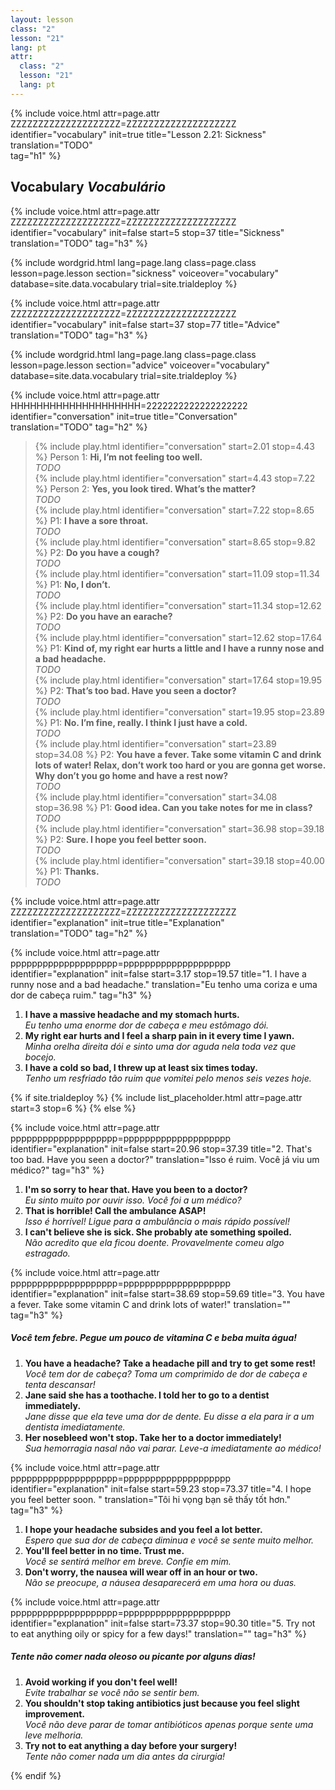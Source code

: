 ```yaml
---
layout: lesson
class: "2"
lesson: "21"
lang: pt
attr:
  class: "2"
  lesson: "21"
  lang: pt
---
```



{%  include voice.html attr=page.attr        ZZZZZZZZZZZZZZZZZZZZ=ZZZZZZZZZZZZZZZZZZZZ
	identifier="vocabulary"  init=true
	title="Lesson 2.21: Sickness"
	translation="TODO"      
    tag="h1" %}

## Vocabulary   *Vocabulário*

{%  include voice.html attr=page.attr    ZZZZZZZZZZZZZZZZZZZZ=ZZZZZZZZZZZZZZZZZZZZ
	identifier="vocabulary"  init=false start=5 stop=37
	title="Sickness"        
	translation="TODO"
    tag="h3" %}


{% include wordgrid.html lang=page.lang
		class=page.class 
		lesson=page.lesson 
		section="sickness"
		voiceover="vocabulary"
		database=site.data.vocabulary 
		trial=site.trialdeploy %}

{%  include voice.html attr=page.attr    ZZZZZZZZZZZZZZZZZZZZ=ZZZZZZZZZZZZZZZZZZZZ
	identifier="vocabulary"  init=false start=37 stop=77
	title="Advice"        
	translation="TODO"
    tag="h3" %}


{% include wordgrid.html lang=page.lang
		class=page.class 
		lesson=page.lesson 
		section="advice"
		voiceover="vocabulary"
		database=site.data.vocabulary 
		trial=site.trialdeploy %}



{%  include voice.html attr=page.attr    HHHHHHHHHHHHHHHHHHHH=2222222222222222222
	identifier="conversation"  init=true
	title="Conversation"        
	translation="TODO"
    tag="h2" %}

> {% include play.html identifier="conversation" start=2.01 stop=4.43 %} Person 1: **Hi, I’m not feeling too well.**    
*TODO*  
> {% include play.html identifier="conversation" start=4.43 stop=7.22 %} Person 2: **Yes, you look tired. What’s the matter?**    
*TODO*    
> {% include play.html identifier="conversation" start=7.22 stop=8.65 %} P1: **I have a sore throat.**     
*TODO*  
> {% include play.html identifier="conversation" start=8.65 stop=9.82 %} P2: **Do you have a cough?**    
*TODO*  
> {% include play.html identifier="conversation" start=11.09 stop=11.34 %} P1: **No, I don’t.**    
*TODO*  
> {% include play.html identifier="conversation" start=11.34 stop=12.62 %} P2: **Do you have an earache?**    
*TODO*  
> {% include play.html identifier="conversation" start=12.62 stop=17.64 %} P1: **Kind of, my right ear hurts a little and I have a runny nose and a bad headache.**      
*TODO*  
> {% include play.html identifier="conversation" start=17.64 stop=19.95 %} P2: **That’s too bad. Have you seen a doctor?**      
*TODO*  
> {% include play.html identifier="conversation" start=19.95 stop=23.89 %} P1: **No. I’m fine, really. I think I just have a cold.**  
*TODO*      
> {% include play.html identifier="conversation" start=23.89 stop=34.08 %} P2: **You have a fever. Take some vitamin C and drink lots of water! Relax, don’t work too hard or you are gonna get worse. Why don’t you go home and have a rest now?**    
*TODO*  
> {% include play.html identifier="conversation" start=34.08 stop=36.98 %} P1: **Good idea. Can you take notes for me in class?**    
*TODO*  
> {% include play.html identifier="conversation" start=36.98 stop=39.18 %} P2: **Sure. I hope you feel better soon.**    
*TODO*  
> {% include play.html identifier="conversation" start=39.18 stop=40.00 %} P1: **Thanks.**  
*TODO*  


{%  include voice.html attr=page.attr    ZZZZZZZZZZZZZZZZZZZZ=ZZZZZZZZZZZZZZZZZZZZ
	identifier="explanation"  init=true
	title="Explanation"        
	translation="TODO"
    tag="h2" %}

{%  include voice.html attr=page.attr    pppppppppppppppppppp=pppppppppppppppppppp
	identifier="explanation"  init=false start=3.17 stop=19.57
	title="1. I have a runny nose and a bad headache."
	translation="Eu tenho uma coriza e uma dor de cabeça ruim."
    tag="h3" %}

1. **I have a massive headache and my stomach hurts.**  
*Eu tenho uma enorme dor de cabeça e meu estômago dói.*   
2. **My right ear hurts and I feel a sharp pain in it every time I yawn.**  
*Minha orelha direita dói e sinto uma dor aguda nela toda vez que bocejo.*   
3. **I have a cold so bad, I threw up at least six times today.**  
*Tenho um resfriado tão ruim que vomitei pelo menos seis vezes hoje.*    

{% if site.trialdeploy %}
  {% include list_placeholder.html  attr=page.attr     start=3 stop=6 %}
  {% else %}

{%  include voice.html attr=page.attr    pppppppppppppppppppp=pppppppppppppppppppp
	identifier="explanation"  init=false start=20.96 stop=37.39
	title="2. That's too bad. Have you seen a doctor?"
	translation="Isso é ruim. Você já viu um médico?"
    tag="h3" %}

1. **I'm so sorry to hear that. Have you been to a doctor?**  
*Eu sinto muito por ouvir isso. Você foi a um médico?*   
2. **That is horrible! Call the ambulance ASAP!**  
*Isso é horrível! Ligue para a ambulância o mais rápido possível!*   
3. **I can't believe she is sick. She probably ate something spoiled.**  
*Não acredito que ela ficou doente. Provavelmente comeu algo estragado.*    

{%  include voice.html attr=page.attr    pppppppppppppppppppp=pppppppppppppppppppp
	identifier="explanation"  init=false start=38.69 stop=59.69
	title="3. You have a fever. Take some vitamin C and drink lots of water!"
	translation=""
    tag="h3" %}
##### *Você tem febre. Pegue um pouco de vitamina C e beba muita água!*
1. **You have a headache? Take a headache pill and try to get some rest!**  
*Você tem dor de cabeça? Toma um comprimido de dor de cabeça e tenta descansar!*    
2. **Jane said she has a toothache. I told her to go to a dentist immediately.**  
*Jane disse que ela teve uma dor de dente. Eu disse a ela para ir a um dentista imediatamente.*    
3. **Her nosebleed won't stop. Take her to a doctor immediately!**   
*Sua hemorragia nasal não vai parar. Leve-a imediatamente ao médico!*

{%  include voice.html attr=page.attr    pppppppppppppppppppp=pppppppppppppppppppp
	identifier="explanation"  init=false start=59.23 stop=73.37
	title="4. I hope you feel better soon. "
	translation="Tôi hi vọng bạn sẽ thấy tốt hơn."
    tag="h3" %}

1. **I hope your headache subsides and you feel a lot better.**  
*Espero que sua dor de cabeça diminua e você se sente muito melhor.*   
2. **You'll feel better in no time. Trust me.**  
*Você se sentirá melhor em breve. Confie em mim.*    
3. **Don't worry, the nausea will wear off in an hour or two.**  
*Não se preocupe, a náusea desaparecerá em uma hora ou duas.*   

{%  include voice.html attr=page.attr    pppppppppppppppppppp=pppppppppppppppppppp
	identifier="explanation"  init=false start=73.37 stop=90.30
	title="5. Try not to eat anything oily or spicy for a few days!"
	translation=""
    tag="h3" %}
##### *Tente não comer nada oleoso ou picante por alguns dias!*
1. **Avoid working if you don't feel well!**  
*Evite trabalhar se você não se sentir bem.*    
2. **You shouldn't stop taking antibiotics just because you feel slight improvement.**  
*Você não deve parar de tomar antibióticos apenas porque sente uma leve melhoria.*   
3. **Try not to eat anything a day before your surgery!**  
*Tente não comer nada um dia antes da cirurgia!*    


{% endif %}